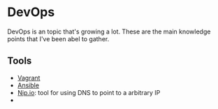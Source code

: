 # DevOps

DevOps is an topic that's growing a lot. These are the main knowledge points that I've been abel to gather.


## Tools
- [Vagrant](vagrant.md)
- [Ansible](ansible.md)
- [Nip.io](http://nip.io/): tool for using DNS to point to a arbitrary IP
- 
